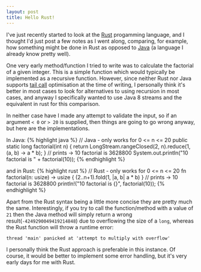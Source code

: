 ```yaml
---
layout: post
title: Hello Rust!
---
```

I've just recently started to look at the [Rust][2] progamming language, and I thought I'd just post a few notes as I went along, comparing, for example, how something might be done in Rust as opposed to [Java][3] (a language I already know pretty well).

One very early method/function I tried to write was to calculate the factorial of a given integer. This is a simple function which would typically be implemented as a recursive function. However, since neither Rust nor Java supports [tail call][4] optimisation at the time of writing, I personally think it's better in most cases to look for alternatives to using recursion in most cases, and anyway I specifically wanted to use Java 8 streams and the equivalent in rust for this comparison.

In neither case have I made any attempt to validate the input, so if an argument `< 0` or `> 20` is supplied, then things are going to go wrong anyway, but here are the implementations.

In Java:
{% highlight java %}
// Java - only works for 0 <= n <= 20
public static long factorial(int n) {
    return LongStream.rangeClosed(2, n).reduce(1, (a, b) -> a * b);
}
// prints -> 10 factorial is 3628800 
System.out.println("10 factorial is " + factorial(10));
{% endhighlight %}

and in Rust:
{% highlight rust %}
// Rust - only works for 0 <= n <= 20
fn factorial(n: usize) -> usize {
    (2..n+1).fold(1, |a, b| a * b)
}
// prints -> 10 factorial is 3628800 
println!("10 factorial is {}", factorial(10));
{% endhighlight %}

Apart from the Rust syntax being a little more concise they are pretty much the same. Interestingly, if you try to call the function/method with a value of `21` then the Java method will simply return a wrong result(`-4249290049419214848`) due to overflowing the size of a `long`, whereas the Rust function will throw a runtime error:

`thread 'main' panicked at 'attempt to multiply with overflow'`

I personally think the Rust approach is preferable in this instance. Of course, it would be better to implement some error handling, but it's very early days for me with Rust. 


[1]: https://jekyllrb.com "Jekyll"

[2]: https://www.rust-lang.org "Rust"

[3]: http://openjdk.java.net "Java"

[4]: https://en.wikipedia.org/wiki/Tail_call "tail call"
